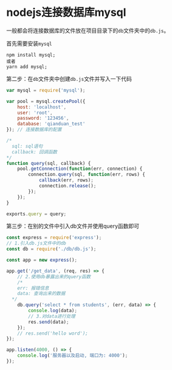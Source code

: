 # nodejs连接数据库mysql

一般都会将连接数据库的文件放在项目目录下的`db`文件夹中的`db.js`。



首先需要安装`mysql`

```
npm install mysql;
或者
yarn add mysql;
```



第二步：在`db`文件夹中创建`db.js`文件并写入一下代码

```js
var mysql = require('mysql');

var pool = mysql.createPool({
	host: 'localhost',
	user: 'root',
	password: '123456',
	database: 'qianduan_test'
}); // 连接数据库的配置

/*
  sql: sql语句
  callback: 回调函数
*/
function query(sql, callback) {
	pool.getConnection(function(err, connection) {
		connection.query(sql, function(err, rows) {
			callback(err, rows);
			connection.release();
		});
	});
}

exports.query = query;

```



第三步：在别的文件中引入db文件并使用query函数即可

```js
const express = require('express');
// 1.引入db.js文件中的db
const db = require('./db/db.js');

const app = new express();

app.get('/get_data', (req, res) => {
	// 2.使用db暴露出来的query函数
	/*
    err: 报错信息
    data: 查询出来的数据
  */
	db.query('select * from students', (err, data) => {
		console.log(data);
		// 3.对data进行处理
		res.send(data);
	});
	// res.send('hello word');
});

app.listen(4000, () => {
	console.log('服务器以及启动, 端口为: 4000');
});

```

